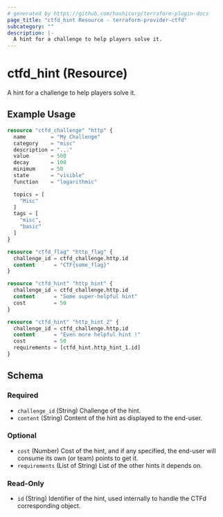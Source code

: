 ```yaml
---
# generated by https://github.com/hashicorp/terraform-plugin-docs
page_title: "ctfd_hint Resource - terraform-provider-ctfd"
subcategory: ""
description: |-
  A hint for a challenge to help players solve it.
---
```


# ctfd_hint (Resource)

A hint for a challenge to help players solve it.

## Example Usage

```terraform
resource "ctfd_challenge" "http" {
  name        = "My Challenge"
  category    = "misc"
  description = "..."
  value       = 500
  decay       = 100
  minimum     = 50
  state       = "visible"
  function    = "logarithmic"

  topics = [
    "Misc"
  ]
  tags = [
    "misc",
    "basic"
  ]
}

resource "ctfd_flag" "http_flag" {
  challenge_id = ctfd_challenge.http.id
  content      = "CTF{some_flag}"
}

resource "ctfd_hint" "http_hint" {
  challenge_id = ctfd_challenge.http.id
  content      = "Some super-helpful hint"
  cost         = 50
}

resource "ctfd_hint" "http_hint_2" {
  challenge_id = ctfd_challenge.http.id
  content      = "Even more helpful hint !"
  cost         = 50
  requirements = [ctfd_hint.http_hint_1.id]
}
```

<!-- schema generated by tfplugindocs -->
## Schema

### Required

- `challenge_id` (String) Challenge of the hint.
- `content` (String) Content of the hint as displayed to the end-user.

### Optional

- `cost` (Number) Cost of the hint, and if any specified, the end-user will consume its own (or team) points to get it.
- `requirements` (List of String) List of the other hints it depends on.

### Read-Only

- `id` (String) Identifier of the hint, used internally to handle the CTFd corresponding object.
